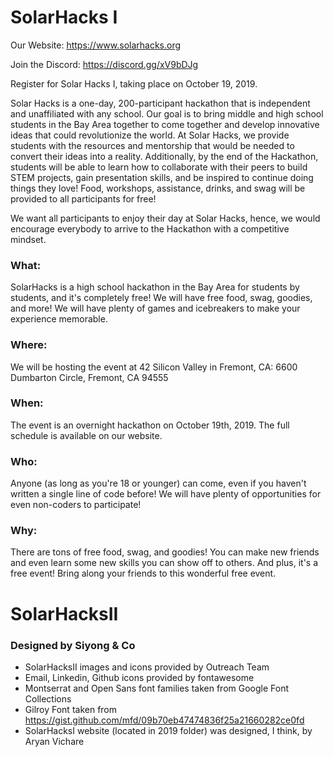 # SolarHacks I
Our Website: https://www.solarhacks.org

Join the Discord: https://discord.gg/xV9bDJg

Register for Solar Hacks I, taking place on October 19, 2019.

Solar Hacks is a one-day, 200-participant hackathon that is independent and unaffiliated with any school. Our goal is to bring middle and high school students in the Bay Area together to come together and develop innovative ideas that could revolutionize the world. At Solar Hacks, we provide students with the resources and mentorship that would be needed to convert their ideas into a reality. Additionally, by the end of the Hackathon, students will be able to learn how to collaborate with their peers to build STEM projects, gain presentation skills, and be inspired to continue doing things they love! Food, workshops, assistance, drinks, and swag will be provided to all participants for free!

We want all participants to enjoy their day at Solar Hacks, hence, we would encourage everybody to arrive to the Hackathon with a competitive mindset.



### What: 
SolarHacks is a high school hackathon in the Bay Area for students by students, and it's completely free! We will have free food, swag, goodies, and more! We will have plenty of games and icebreakers to make your experience memorable.

### Where:
We will be hosting the event at 42 Silicon Valley in Fremont, CA: 6600 Dumbarton Circle, Fremont, CA 94555

### When:
The event is an overnight hackathon on October 19th, 2019. The full schedule is available on our website.

### Who:
Anyone (as long as you're 18 or younger) can come, even if you haven't written a single line of code before! We will have plenty of opportunities for even non-coders to participate!

### Why:
There are tons of free food, swag, and goodies! You can make new friends and even learn some new skills you can show off to others. And plus, it's a free event! Bring along your friends to this wonderful free event.




# SolarHacksII

### Designed by Siyong & Co

- SolarHacksII images and icons provided by Outreach Team
- Email, Linkedin, Github icons provided by fontawesome
- Montserrat and Open Sans font families taken from Google Font Collections
- Gilroy Font taken from https://gist.github.com/mfd/09b70eb47474836f25a21660282ce0fd
- SolarHacksI website (located in 2019 folder) was designed, I think, by Aryan Vichare
